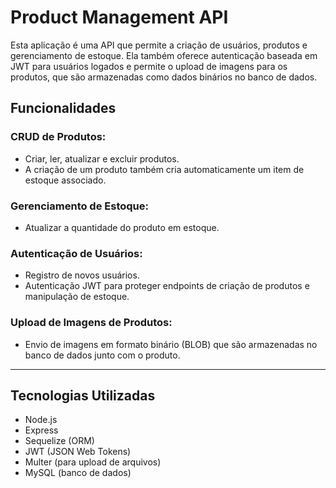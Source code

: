 # Product Management API

Esta aplicação é uma API que permite a criação de usuários, produtos e gerenciamento de estoque. Ela também oferece autenticação baseada em JWT para usuários logados e permite o upload de imagens para os produtos, que são armazenadas como dados binários no banco de dados.

## Funcionalidades

### CRUD de Produtos:
- Criar, ler, atualizar e excluir produtos.
- A criação de um produto também cria automaticamente um item de estoque associado.

### Gerenciamento de Estoque:
- Atualizar a quantidade do produto em estoque.

### Autenticação de Usuários:
- Registro de novos usuários.
- Autenticação JWT para proteger endpoints de criação de produtos e manipulação de estoque.

### Upload de Imagens de Produtos:
- Envio de imagens em formato binário (BLOB) que são armazenadas no banco de dados junto com o produto.

---

## Tecnologias Utilizadas

- Node.js
- Express
- Sequelize (ORM)
- JWT (JSON Web Tokens)
- Multer (para upload de arquivos)
- MySQL (banco de dados)
